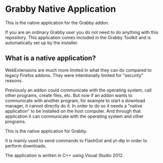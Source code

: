 # Grabby Native Application

This is the native application for the Grabby addon.

If you are an ordinary Grabby user you do not need to do anything with this repository. This application comes included in the Grabby Toolkit and is automatically set up by the installer.


## What is a native application?

WebExtensions are much more limited in what they can do compared to legacy Firefox addons. They were intentionally limited for "security" reasons. 

Previously an addon could communicate with the operating system, call other programs, create files, etc. But now if an addon wants to communicate with another program, for example to start a download manager, it cannot directly do it. In order to do so it needs a "native application" to be installed on the host computer. And through that application it can communicate with the operating system and other programs.

This is the native application for Grabby.

It is mainly used to send commands to FlashGot and yt-dlp in order to perform downloads.


The application is written in C++ using Visual Studio 2012.